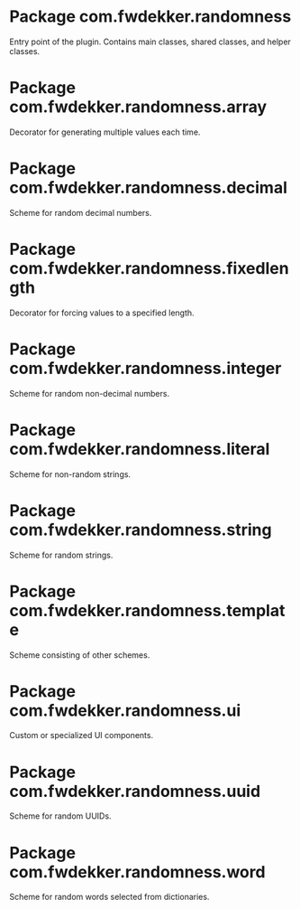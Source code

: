 # Package com.fwdekker.randomness

Entry point of the plugin. Contains main classes, shared classes, and helper classes.

# Package com.fwdekker.randomness.array

Decorator for generating multiple values each time.

# Package com.fwdekker.randomness.decimal

Scheme for random decimal numbers.

# Package com.fwdekker.randomness.fixedlength

Decorator for forcing values to a specified length.

# Package com.fwdekker.randomness.integer

Scheme for random non-decimal numbers.

# Package com.fwdekker.randomness.literal

Scheme for non-random strings.

# Package com.fwdekker.randomness.string

Scheme for random strings.

# Package com.fwdekker.randomness.template

Scheme consisting of other schemes.

# Package com.fwdekker.randomness.ui

Custom or specialized UI components.

# Package com.fwdekker.randomness.uuid

Scheme for random UUIDs.

# Package com.fwdekker.randomness.word

Scheme for random words selected from dictionaries.
